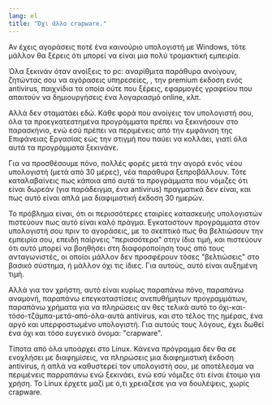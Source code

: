```yaml
---
lang: el
title: "Όχι άλλο crapware."
---
```


Αν έχεις αγοράσεις ποτέ ένα καινούριο υπολογιστή με Windows, τότε μάλλον θα ξέρεις ότι μπορεί να είναι
μια πολύ τρομακτική εμπειρία.

Όλα ξεκινάν όταν ανοίξεις το pc: αναρίθμιτα παράθυρα ανοίγουν, ζητώντας σου να αγόρασεις υπηρεσείες, 
, την premium έκδοση ενός antivirus, παιχνίδια τα οποία ούτε που ξέρεις, εφαρμογές γραφείου που απαιτούν να δημιουργήσεις ένα λογαριασμό online, κλπ.

Αλλά δεν σταματάει εδώ. Κάθε φορά που ανοίγεις τον υπολογιστή σου, όλα τα προεγκατεστημένα προγράμματα πρέπει να ξεκινήσουν στο παρασκήνιο, ενώ εσύ πρέπει να περιμένεις από την εμφάνιση της Επιφάνειας Εργασίας εώς την στιγμή που παύει να κολλάει, γιατί όλα αυτά τα προγράμματα ξεκινάνε.

Για να προσθέσουμε πόνο, πολλές φορές μετά την αγορά ενός νέου υπολογιστή (μετά από 30 μέρες), νέα
παράθυρα ξεπροβάλλουν. Τότε καταλαβαίνεις πως κάποια από αυτά τα προγράμματα που νόμιζες ότι είναι δωρεάν (για παράδειγμα, ένα antivirus) πραγματικά δεν είναι, και πως αυτό είναι απλά μια διαφιμιστική έκδοση 30 ημερών.

Το πρόβλημα είναι, ότι οι περισσότερες εταιρίες κατασκευής υπολογιστών πιστεύουν πως αυτό είναι καλό πράγμα. Εγκαταστουν προγράμματα στον υπολογιστή σου πριν το αγοράσεις, με το σκεπτικό πως θα βελτιώσουν την εμπειρία σου, επειδή παίρνεις "περισσότερα" στην ίδια τιμή, και πιστεύουν ότι αυτό μπορεί να βοηθήσει στη διαφοροποίηση τους
από τους ανταγωνιστές, οι οποίοι μάλλον δεν προσφέρουν τόσες "βελτιώσεις" στο βασικό σύστημα, ή μάλλον όχι τις ίδιες. Για αυτούς, αυτό είναι αυξημένη τιμή.

Αλλά για τον χρήστη, αυτό είναι κυρίως παραπάνω πόνο, παραπάνω αναμονή, παραπάνω επεγκαταστίσεις ανεπυθήμητων προγραμμάτων, παραπάνω χρήματα για να πληρώσεις αν θες τελικά αυτό το όχι-και-τόσο-τζάμπα-μετά-από-όλα-αυτά antivirus, και  στο τέλος της ημέρας, ένα αργό και υπερφοστωμένο υπολογιστή. Για αυτούς τους λόγους, έχει δωθεί ένα όχι και τόσο ευγενικό όνομα: "crapware".

Τίποτα από όλα υποάρχει στο Linux. Κάνενα πρόγραμμα δεν θα σε ενοχλήσει με διαφημίσεις, να πληρώσεις μια διαφημιστική έκδοση antivirus, ή απλά να καθυστερεί τον υπολογιστή σου, με αποτέλεσμα να περιμένεις παρραπάνω ενώ ξεκινάει, ενώ εσύ νόμιζες ότι είναι έτοιμο για χρήση. Το Linux έρχετε μαζί με ό,τι χρειάζεσε για να δουλέψεις, χωρίς crapware.




